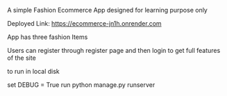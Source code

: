 A simple Fashion Ecommerce App designed for learning purpose only

Deployed Link: https://ecommerce-jn1h.onrender.com

App has three fashion Items

Users can register through register page and then login to get full features of the site

to run in local disk

set DEBUG = True
run python manage.py runserver
